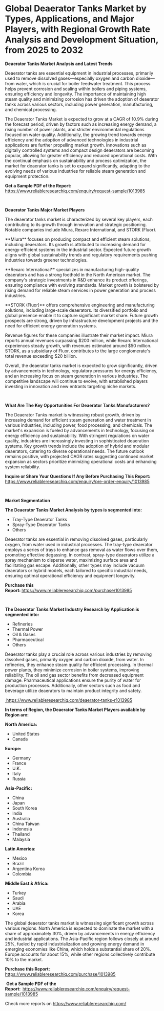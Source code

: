 <p><h1>Global Deaerator Tanks Market by Types, Applications, and Major Players, with Regional Growth Rate Analysis and Development Situation, from 2025 to 2032</h1></p><p><strong>Deaerator Tanks Market Analysis and Latest Trends</strong></p>
<p><p>Deaerator tanks are essential equipment in industrial processes, primarily used to remove dissolved gases—especially oxygen and carbon dioxide—from water, which is crucial for boiler feedwater treatment. This process helps prevent corrosion and scaling within boilers and piping systems, ensuring efficiency and longevity. The importance of maintaining high steam quality and minimizing corrosion has driven the adoption of deaerator tanks across various sectors, including power generation, manufacturing, and chemical processing.</p><p>The Deaerator Tanks Market is expected to grow at a CAGR of 10.9% during the forecast period, driven by factors such as increasing energy demand, a rising number of power plants, and stricter environmental regulations focused on water quality. Additionally, the growing trend towards energy efficiency and the adoption of advanced technologies in industrial applications are further propelling market growth. Innovations such as digitally controlled systems and compact design deaerators are becoming popular, allowing for greater efficiency and reduced operational costs. With the continual emphasis on sustainability and process optimization, the market for deaerator tanks is set to expand significantly, adapting to the evolving needs of various industries for reliable steam generation and equipment protection.</p></p>
<p><strong>Get a Sample PDF of the Report:&nbsp;</strong> <a href="https://www.reliableresearchiq.com/enquiry/request-sample/1013985?utm_campaign=2230&utm_medium=2&utm_source=Github&utm_content=ia&utm_term=18022025&utm_id=deaerator-tanks">https://www.reliableresearchiq.com/enquiry/request-sample/1013985</a></p>
<p>&nbsp;</p>
<p><strong>Deaerator Tanks Major Market Players</strong></p>
<p><p>The deaerator tanks market is characterized by several key players, each contributing to its growth through innovation and strategic positioning. Notable companies include Miura, Rexarc International, and STORK (Fluor).</p><p>**Miura** focuses on producing compact and efficient steam solutions, including deaerators. Its growth is attributed to increasing demand for energy-efficient systems in the industrial sector. Expected future growth aligns with global sustainability trends and regulatory requirements pushing industries towards greener technologies.</p><p>**Rexarc International** specializes in manufacturing high-quality deaerators and has a strong foothold in the North American market. The company's strategic investments in R&D enhance its product offerings, ensuring compliance with evolving standards. Market growth is bolstered by rising demand for reliable steam services in power generation and process industries.</p><p>**STORK (Fluor)** offers comprehensive engineering and manufacturing solutions, including large-scale deaerators. Its diversified portfolio and global presence enable it to capture significant market share. Future growth prospects are strong, driven by infrastructure development projects and the need for efficient energy generation systems.</p><p>Revenue figures for these companies illustrate their market impact. Miura reports annual revenues surpassing $200 million, while Rexarc International experiences steady growth, with revenues estimated around $50 million. STORK, as a subsidiary of Fluor, contributes to the large conglomerate's total revenue exceeding $20 billion.</p><p>Overall, the deaerator tanks market is expected to grow significantly, driven by advancements in technology, regulatory pressures for energy efficiency, and an increasing focus on steam generation in various industries. The competitive landscape will continue to evolve, with established players investing in innovation and new entrants targeting niche markets.</p></p>
<p>&nbsp;</p>
<p><strong>What Are The Key Opportunities For Deaerator Tanks Manufacturers?</strong></p>
<p><p>The Deaerator Tanks market is witnessing robust growth, driven by increasing demand for efficient steam generation and water treatment in various industries, including power, food processing, and chemicals. The market's expansion is fueled by advancements in technology, focusing on energy efficiency and sustainability. With stringent regulations on water quality, industries are increasingly investing in sophisticated deaeration systems. Key growth trends include the adoption of hybrid and modular deaerators, catering to diverse operational needs. The future outlook remains positive, with projected CAGR rates suggesting continued market expansion as sectors prioritize minimizing operational costs and enhancing system reliability.</p></p>
<p><strong>Inquire or Share Your Questions If Any Before Purchasing This Report:</strong> <a href="https://www.reliableresearchiq.com/enquiry/pre-order-enquiry/1013985?utm_campaign=2230&utm_medium=2&utm_source=Github&utm_content=ia&utm_term=18022025&utm_id=deaerator-tanks">https://www.reliableresearchiq.com/enquiry/pre-order-enquiry/1013985</a></p>
<p>&nbsp;</p>
<p><strong>Market Segmentation</strong></p>
<p><strong>The Deaerator Tanks Market Analysis by types is segmented into:</strong></p>
<p><ul><li>Tray-Type Deaerator Tanks</li><li>Spray-Type Deaerator Tanks</li><li>Others</li></ul></p>
<p><p>Deaerator tanks are essential in removing dissolved gases, particularly oxygen, from water used in industrial processes. The tray-type deaerator employs a series of trays to enhance gas removal as water flows over them, promoting effective degassing. In contrast, spray-type deaerators utilize a spray mechanism to disperse water, maximizing surface area and facilitating gas escape. Additionally, other types may include vacuum deaerators or hybrid models, each tailored to specific industrial needs, ensuring optimal operational efficiency and equipment longevity.</p></p>
<p><strong>Purchase this Report:&nbsp;</strong><a href="https://www.reliableresearchiq.com/purchase/1013985?utm_campaign=2230&utm_medium=2&utm_source=Github&utm_content=ia&utm_term=18022025&utm_id=deaerator-tanks">https://www.reliableresearchiq.com/purchase/1013985</a></p>
<p>&nbsp;</p>
<p><strong>The Deaerator Tanks Market Industry Research by Application is segmented into:</strong></p>
<p><ul><li>Refineries</li><li>Thermal Power</li><li>Oil & Gases</li><li>Pharmaceutical</li><li>Others</li></ul></p>
<p><p>Deaerator tanks play a crucial role across various industries by removing dissolved gases, primarily oxygen and carbon dioxide, from water. In refineries, they enhance steam quality for efficient processing. In thermal power plants, they minimize corrosion in boiler systems, improving reliability. The oil and gas sector benefits from decreased equipment damage. Pharmaceutical applications ensure the purity of water for production processes. Additionally, other sectors such as food and beverage utilize deaerators to maintain product integrity and safety.</p></p>
<p><a href="https://www.reliableresearchiq.com/deaerator-tanks-r1013985?utm_campaign=2230&utm_medium=2&utm_source=Github&utm_content=ia&utm_term=18022025&utm_id=deaerator-tanks">&nbsp;https://www.reliableresearchiq.com/deaerator-tanks-r1013985</a></p>
<p><strong>In terms of Region, the Deaerator Tanks Market Players available by Region are:</strong></p>
<p>
    <p> <strong> North America: </strong>
        <ul>
            <li>United States</li>
            <li>Canada</li>
        </ul>
        </p> 
    <p> <strong> Europe: </strong>
        <ul>
            <li>Germany</li>
            <li>France</li>
            <li>U.K.</li>
            <li>Italy</li>
            <li>Russia</li>
        </ul>
        </p> 
    <p> <strong> Asia-Pacific: </strong>
        <ul>
            <li>China</li>
            <li>Japan</li>
            <li>South Korea</li>
            <li>India</li>
            <li>Australia</li>
            <li>China Taiwan</li>
            <li>Indonesia</li>
            <li>Thailand</li>
            <li>Malaysia</li>
        </ul>
        </p> 
    <p> <strong> Latin America: </strong>
        <ul>
            <li>Mexico</li>
            <li>Brazil</li>
            <li>Argentina Korea</li>
            <li>Colombia</li>
        </ul>
        </p> 
    <p> <strong> Middle East & Africa: </strong>
        <ul>
            <li>Turkey</li>
            <li>Saudi</li>
            <li>Arabia</li>
            <li>UAE</li>
            <li>Korea</li>
        </ul>
    </p>
    </p>
<p><p>The global deaerator tanks market is witnessing significant growth across various regions. North America is expected to dominate the market with a share of approximately 30%, driven by advancements in energy efficiency and industrial applications. The Asia-Pacific region follows closely at around 25%, fueled by rapid industrialization and growing energy demand in emerging economies like China, which holds a substantial share of 20%. Europe accounts for about 15%, while other regions collectively contribute 10% to the market.</p></p>
<p><strong>Purchase this Report: </strong><a href="https://www.reliableresearchiq.com/purchase/1013985?utm_campaign=2230&utm_medium=2&utm_source=Github&utm_content=ia&utm_term=18022025&utm_id=deaerator-tanks">https://www.reliableresearchiq.com/purchase/1013985</a></p>
<p>&nbsp;<strong>Get a Sample PDF of the Report:&nbsp;&nbsp;</strong><a href="https://www.reliableresearchiq.com/enquiry/request-sample/1013985?utm_campaign=2230&utm_medium=2&utm_source=Github&utm_content=ia&utm_term=18022025&utm_id=deaerator-tanks">https://www.reliableresearchiq.com/enquiry/request-sample/1013985</a></p>
<p><strong></strong></p>
<p>Check more reports on <a href="https://www.reliableresearchiq.com/?utm_campaign=2230&utm_medium=2&utm_source=Github&utm_content=ia&utm_term=18022025&utm_id=deaerator-tanks">https://www.reliableresearchiq.com/</a></p>